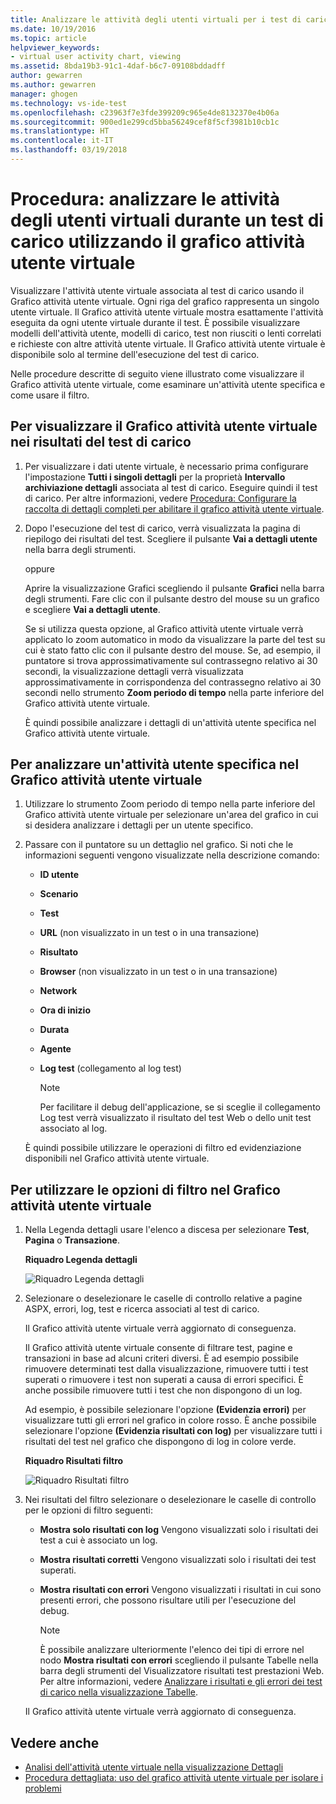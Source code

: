 ```yaml
---
title: Analizzare le attività degli utenti virtuali per i test di carico in Visual Studio | Microsoft Docs
ms.date: 10/19/2016
ms.topic: article
helpviewer_keywords:
- virtual user activity chart, viewing
ms.assetid: 8bda19b3-91c1-4daf-b6c7-09108bddadff
author: gewarren
ms.author: gewarren
manager: ghogen
ms.technology: vs-ide-test
ms.openlocfilehash: c23963f7e3fde399209c965e4de8132370e4b06a
ms.sourcegitcommit: 900ed1e299cd5bba56249cef8f5cf3981b10cb1c
ms.translationtype: HT
ms.contentlocale: it-IT
ms.lasthandoff: 03/19/2018
---
```

# <a name="how-to-analyze-what-virtual-users-are-doing-during-a-load-test-using-the-virtual-user-activity-chart"></a>Procedura: analizzare le attività degli utenti virtuali durante un test di carico utilizzando il grafico attività utente virtuale

Visualizzare l'attività utente virtuale associata al test di carico usando il Grafico attività utente virtuale. Ogni riga del grafico rappresenta un singolo utente virtuale. Il Grafico attività utente virtuale mostra esattamente l'attività eseguita da ogni utente virtuale durante il test. È possibile visualizzare modelli dell'attività utente, modelli di carico, test non riusciti o lenti correlati e richieste con altre attività utente virtuale. Il Grafico attività utente virtuale è disponibile solo al termine dell'esecuzione del test di carico.

Nelle procedure descritte di seguito viene illustrato come visualizzare il Grafico attività utente virtuale, come esaminare un'attività utente specifica e come usare il filtro.

## <a name="to-view-the-virtual-user-activity-chart-in-your-load-test-results"></a>Per visualizzare il Grafico attività utente virtuale nei risultati del test di carico

1.  Per visualizzare i dati utente virtuale, è necessario prima configurare l'impostazione **Tutti i singoli dettagli** per la proprietà **Intervallo archiviazione dettagli** associata al test di carico. Eseguire quindi il test di carico. Per altre informazioni, vedere [Procedura: Configurare la raccolta di dettagli completi per abilitare il grafico attività utente virtuale](../test/how-to-configure-load-tests-to-collect-full-details.md).

2.  Dopo l'esecuzione del test di carico, verrà visualizzata la pagina di riepilogo dei risultati del test. Scegliere il pulsante **Vai a dettagli utente** nella barra degli strumenti.

     oppure

     Aprire la visualizzazione Grafici scegliendo il pulsante **Grafici** nella barra degli strumenti. Fare clic con il pulsante destro del mouse su un grafico e scegliere **Vai a dettagli utente**.

     Se si utilizza questa opzione, al Grafico attività utente virtuale verrà applicato lo zoom automatico in modo da visualizzare la parte del test su cui è stato fatto clic con il pulsante destro del mouse. Se, ad esempio, il puntatore si trova approssimativamente sul contrassegno relativo ai 30 secondi, la visualizzazione dettagli verrà visualizzata approssimativamente in corrispondenza del contrassegno relativo ai 30 secondi nello strumento **Zoom periodo di tempo** nella parte inferiore del Grafico attività utente virtuale.

     È quindi possibile analizzare i dettagli di un'attività utente specifica nel Grafico attività utente virtuale.

## <a name="to-investigate-a-specific-users-activity-in-the-virtual-user-activity-chart"></a>Per analizzare un'attività utente specifica nel Grafico attività utente virtuale

1.  Utilizzare lo strumento Zoom periodo di tempo nella parte inferiore del Grafico attività utente virtuale per selezionare un'area del grafico in cui si desidera analizzare i dettagli per un utente specifico.

2.  Passare con il puntatore su un dettaglio nel grafico. Si noti che le informazioni seguenti vengono visualizzate nella descrizione comando:

    -   **ID utente**

    -   **Scenario**

    -   **Test**

    -   **URL** (non visualizzato in un test o in una transazione)

    -   **Risultato**

    -   **Browser** (non visualizzato in un test o in una transazione)

    -   **Network**

    -   **Ora di inizio**

    -   **Durata**

    -   **Agente**

    -   **Log test** (collegamento al log test)

        > [!NOTE]
        > Per facilitare il debug dell'applicazione, se si sceglie il collegamento Log test verrà visualizzato il risultato del test Web o dello unit test associato al log.

     È quindi possibile utilizzare le operazioni di filtro ed evidenziazione disponibili nel Grafico attività utente virtuale.

## <a name="to-use-filtering-options-in-the-virtual-user-activity-chart"></a>Per utilizzare le opzioni di filtro nel Grafico attività utente virtuale

1.  Nella Legenda dettagli usare l'elenco a discesa per selezionare **Test**, **Pagina** o **Transazione**.

     **Riquadro Legenda dettagli**

     ![Riquadro Legenda dettagli](../test/media/ltest_detailslegend.png "LTest_DetailsLegend")

2.  Selezionare o deselezionare le caselle di controllo relative a pagine ASPX, errori, log, test e ricerca associati al test di carico.

     Il Grafico attività utente virtuale verrà aggiornato di conseguenza.

     Il Grafico attività utente virtuale consente di filtrare test, pagine e transazioni in base ad alcuni criteri diversi. È ad esempio possibile rimuovere determinati test dalla visualizzazione, rimuovere tutti i test superati o rimuovere i test non superati a causa di errori specifici. È anche possibile rimuovere tutti i test che non dispongono di un log.

     Ad esempio, è possibile selezionare l'opzione **(Evidenzia errori)** per visualizzare tutti gli errori nel grafico in colore rosso. È anche possibile selezionare l'opzione **(Evidenzia risultati con log)** per visualizzare tutti i risultati del test nel grafico che dispongono di log in colore verde.

     **Riquadro Risultati filtro**

     ![Riquadro Risultati filtro](../test/media/ltest_filterresults.png "LTest_FilterResults")

3.  Nei risultati del filtro selezionare o deselezionare le caselle di controllo per le opzioni di filtro seguenti:

    -   **Mostra solo risultati con log** Vengono visualizzati solo i risultati dei test a cui è associato un log.

    -   **Mostra risultati corretti** Vengono visualizzati solo i risultati dei test superati.

    -   **Mostra risultati con errori** Vengono visualizzati i risultati in cui sono presenti errori, che possono risultare utili per l'esecuzione del debug.

        > [!NOTE]
        > È possibile analizzare ulteriormente l'elenco dei tipi di errore nel nodo **Mostra risultati con errori** scegliendo il pulsante Tabelle nella barra degli strumenti del Visualizzatore risultati test prestazioni Web. Per altre informazioni, vedere [Analizzare i risultati e gli errori dei test di carico nella visualizzazione Tabelle](../test/analyze-load-test-results-and-errors-in-the-tables-view.md).

     Il Grafico attività utente virtuale verrà aggiornato di conseguenza.

## <a name="see-also"></a>Vedere anche

- [Analisi dell'attività utente virtuale nella visualizzazione Dettagli](../test/analyze-load-test-virtual-user-activity-in-the-details-view.md)
- [Procedura dettagliata: uso del grafico attività utente virtuale per isolare i problemi](../test/walkthrough-use-the-virtual-user-activity-chart-to-isolate-issues.md)